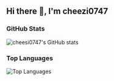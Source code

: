 ## Hi there 👋, I'm cheezi0747

### GitHub Stats
![cheesi0747's GitHub stats](https://github-readme-stats.vercel.app/api?username=cheezi0747&show_icons=true&theme=radical)

### Top Languages
![Top Languages](https://github-readme-stats.vercel.app/api/top-langs/?username=cheezi0747&layout=compact&theme=radical)
